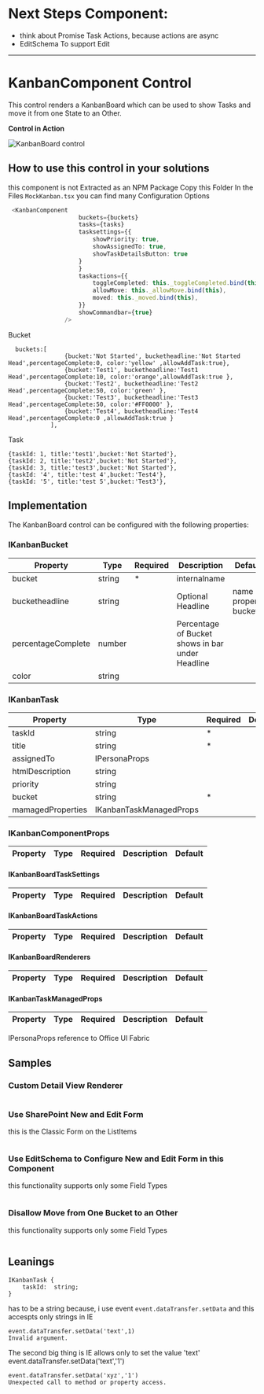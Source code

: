 
# Next Steps Component:
* think about Promise Task Actions, because actions are async
* EditSchema To support Edit
-------------------------------
# KanbanComponent Control

This control renders a KanbanBoard  which can be used to show Tasks and move it from one State to an Other.   

**Control in Action**

![KanbanBoard control](../assets/KanbanBoard.gif)


## How to use this control in your solutions

 this component is not Extracted as an NPM Package 
 Copy this Folder 
In the Files ```MockKanban.tsx``` you can find many Configuration Options


```typescript
 <KanbanComponent
                    buckets={buckets}
                    tasks={tasks}
                    tasksettings={{
                        showPriority: true,
                        showAssignedTo: true,
                        showTaskDetailsButton: true
                    }
                    }
                    taskactions={{
                        toggleCompleted: this._toggleCompleted.bind(this),
                        allowMove: this._allowMove.bind(this),
                        moved: this._moved.bind(this),
                    }}
                    showCommandbar={true}
                />

```
Bucket
```
  buckets:[
                {bucket:'Not Started', bucketheadline:'Not Started Head',percentageComplete:0, color:'yellow' ,allowAddTask:true},
                {bucket:'Test1', bucketheadline:'Test1 Head',percentageComplete:10, color:'orange',allowAddTask:true },
                {bucket:'Test2', bucketheadline:'Test2 Head',percentageComplete:50, color:'green' },
                {bucket:'Test3', bucketheadline:'Test3 Head',percentageComplete:50, color:'#FF0000' },
                {bucket:'Test4', bucketheadline:'Test4 Head',percentageComplete:0 ,allowAddTask:true }
            ],

```

Task
```
{taskId: 1, title:'test1',bucket:'Not Started'},
{taskId: 2, title:'test2',bucket:'Not Started'},
{taskId: 3, title:'test3',bucket:'Not Started'},
{taskId: '4', title:'test 4',bucket:'Test4'},
{taskId: '5', title:'test 5',bucket:'Test3'},
```


## Implementation

The KanbanBoard control can be configured with the following properties:

### IKanbanBucket
| Property | Type | Required | Description | Default |
| ---- | ---- | ---- | ---- | ---- |
|bucket|string|*|internalname||
|bucketheadline|string||Optional Headline|name of property bucket|
|percentageComplete| number||Percentage of Bucket shows in bar under Headline|
|color|string||||

### IKanbanTask
| Property | Type | Required | Description | Default |
| ---- | ---- | ---- | ---- | ---- |
| taskId | string | * |  |  |
| title | string | * |  |  |
| assignedTo | IPersonaProps |  |  |  |
| htmlDescription | string |  |  |  |
| priority | string |  |  |  |
| bucket | string | * |  |  |
| mamagedProperties | IKanbanTaskManagedProps |  |  |  |
    

### IKanbanComponentProps

| Property | Type | Required | Description | Default |
| ---- | ---- | ---- | ---- | ---- |


    
#### IKanbanBoardTaskSettings
| Property | Type | Required | Description | Default |
| ---- | ---- | ---- | ---- | ---- |
#### IKanbanBoardTaskActions
| Property | Type | Required | Description | Default |
| ---- | ---- | ---- | ---- | ---- |
#### IKanbanBoardRenderers 
| Property | Type | Required | Description | Default |
| ---- | ---- | ---- | ---- | ---- |
#### IKanbanTaskManagedProps
| Property | Type | Required | Description | Default |
| ---- | ---- | ---- | ---- | ---- |

IPersonaProps reference to Office UI Fabric

## Samples

### Custom Detail View Renderer
```typescript

```

### Use SharePoint New and Edit Form 
this is the Classic Form on the ListItems
```typescript

```

### Use EditSchema to Configure New and Edit Form in this Component
 this functionality supports only some Field Types
```typescript

```

### Disallow Move from One Bucket to an Other
 this functionality supports only some Field Types
```typescript

```

## Leanings
```
IKanbanTask {
    taskId:  string;
}
```
has to be a string because, i use event ```event.dataTransfer.setData``` and this accespts only strings in IE
```
event.dataTransfer.setData('text',1)
Invalid argument.
```
The second big thing is IE allows only to set the value 'text' event.dataTransfer.setData('text','1')
```
event.dataTransfer.setData('xyz','1')
Unexpected call to method or property access.
```